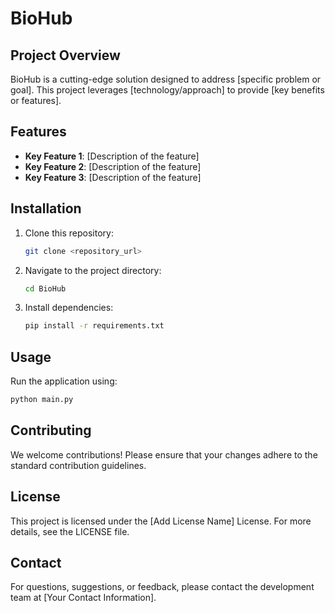 # BioHub

## Project Overview

BioHub is a cutting-edge solution designed to address [specific problem or goal]. This project leverages [technology/approach] to provide [key benefits or features].

## Features

- **Key Feature 1**: [Description of the feature]
- **Key Feature 2**: [Description of the feature]
- **Key Feature 3**: [Description of the feature]

## Installation

1. Clone this repository:

   ```bash
   git clone <repository_url>
   ```

2. Navigate to the project directory:

   ```bash
   cd BioHub
   ```

3. Install dependencies:

   ```bash
   pip install -r requirements.txt
   ```

## Usage

Run the application using:

```bash
python main.py
```

## Contributing

We welcome contributions! Please ensure that your changes adhere to the standard contribution guidelines.

## License

This project is licensed under the [Add License Name] License. For more details, see the LICENSE file.

## Contact

For questions, suggestions, or feedback, please contact the development team at [Your Contact Information].
